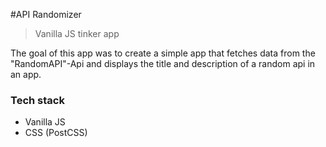 #API Randomizer

> Vanilla JS tinker app

The goal of this app was to create a simple app that fetches data from the "RandomAPI"-Api and displays the title and description of a random api in an app.

### Tech stack

- Vanilla JS
- CSS (PostCSS)
